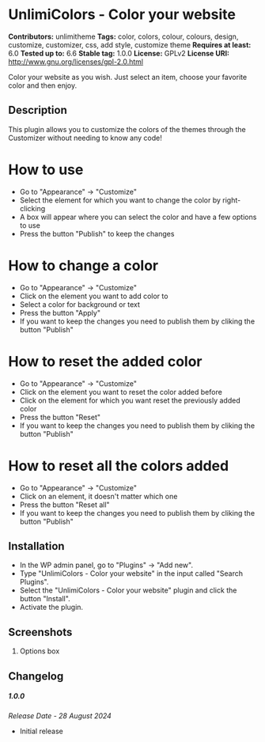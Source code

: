 # UnlimiColors - Color your website #
**Contributors:** unlimitheme
**Tags:** color, colors, colour, colours, design, customize, customizer, css, add style, customize theme
**Requires at least:** 6.0
**Tested up to:** 6.6
**Stable tag:** 1.0.0
**License:** GPLv2
**License URI:** http://www.gnu.org/licenses/gpl-2.0.html

Color your website as you wish. Just select an item, choose your favorite color and then enjoy.

## Description ##

This plugin allows you to customize the colors of the themes through the Customizer without needing to know any code!

# How to use #

- Go to "Appearance" -> "Customize"
- Select the element for which you want to change the color by right-clicking
- A box will appear where you can select the color and have a few options to use
- Press the button "Publish" to keep the changes

# How to change a color #

- Go to "Appearance" -> "Customize"
- Click on the element you want to add color to
- Select a color for background or text
- Press the button "Apply"
- If you want to keep the changes you need to publish them by cliking the button "Publish"

# How to reset the added color #

- Go to "Appearance" -> "Customize"
- Click on the element you want to reset the color added before
- Click on the element for which you want reset the previously added color
- Press the button "Reset"
- If you want to keep the changes you need to publish them by cliking the button "Publish"

# How to reset all the colors added #

- Go to "Appearance" -> "Customize"
- Click on an element, it doesn't matter which one
- Press the button "Reset all"
- If you want to keep the changes you need to publish them by cliking the button "Publish"

## Installation ##

* In the WP admin panel, go to "Plugins" -> "Add new".
* Type "UnlimiColors - Color your website" in the input called "Search Plugins".
* Select the "UnlimiColors - Color your website" plugin and click the button "Install".
* Activate the plugin.

## Screenshots ##

1. Options box

## Changelog ##

##### 1.0.0
*Release Date - 28 August 2024*
- Initial release